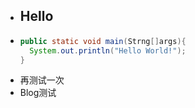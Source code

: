 - ## Hello
- ```java
  public static void main(Strng[]args){
    System.out.println("Hello World!");
  }
  ```
- 再测试一次
- Blog测试